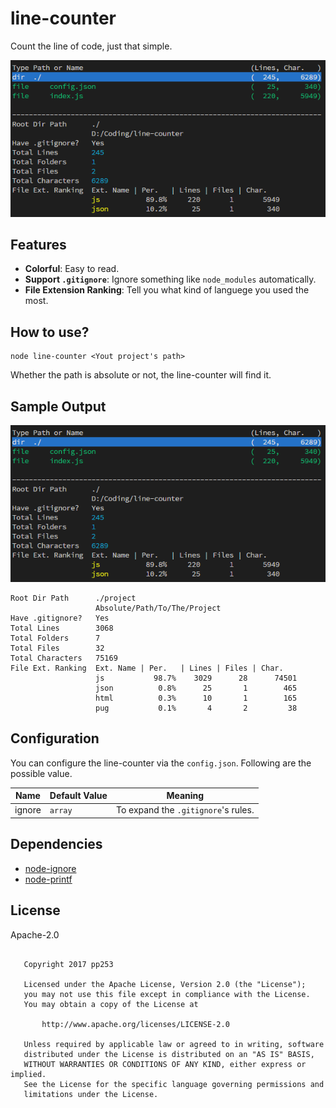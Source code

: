 # line-counter

Count the line of code, just that simple.

![Screen shot of line-counter](./doc/img/screenshot.png)

## Features

- **Colorful**: Easy to read.
- **Support `.gitignore`**: Ignore something like `node_modules` automatically.
- **File Extension Ranking**: Tell you what kind of languege you used the most.  

## How to use?

```
node line-counter <Yout project's path>
```
Whether the path is absolute or not, the line-counter will find it.

## Sample Output

![Screen shot of line-counter](./doc/img/screenshot.png)

```
Root Dir Path      ./project
                   Absolute/Path/To/The/Project
Have .gitignore?   Yes
Total Lines        3068
Total Folders      7
Total Files        32
Total Characters   75169
File Ext. Ranking  Ext. Name | Per.   | Lines | Files | Char.
                   js           98.7%    3029      28      74501
                   json          0.8%      25       1        465
                   html          0.3%      10       1        165
                   pug           0.1%       4       2         38
```

## Configuration

You can configure the line-counter via the `config.json`. Following are the possible value.

| Name   | Default Value | Meaning                             |
|--------|---------------|-------------------------------------|
| ignore | `array`       | To expand the `.gitignore`'s rules. |

## Dependencies

- [node-ignore](https://www.npmjs.com/package/ignore)
- [node-printf](https://www.npmjs.com/package/printf)

## License

Apache-2.0

```

   Copyright 2017 pp253

   Licensed under the Apache License, Version 2.0 (the "License");
   you may not use this file except in compliance with the License.
   You may obtain a copy of the License at

       http://www.apache.org/licenses/LICENSE-2.0

   Unless required by applicable law or agreed to in writing, software
   distributed under the License is distributed on an "AS IS" BASIS,
   WITHOUT WARRANTIES OR CONDITIONS OF ANY KIND, either express or implied.
   See the License for the specific language governing permissions and
   limitations under the License.
```
